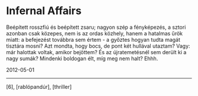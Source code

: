 # Infernal Affairs

Beépített rosszfiú és beépített zsaru; nagyon szép a fényképezés, a sztori azonban csak közepes, nem is az ordas közhely, hanem a hatalmas űrök miatt: a befejezést továbbra sem értem - a győztes hogyan tudta magát tisztára mosni? Azt mondta, hogy bocs, de pont két hullával utaztam? Vagy: már halottak voltak, amikor bejöttem? És az újratemetésnél sem derült ki a nagy sumák? Mindenki boldogan élt, míg meg nem halt? Ehhh.

2012-05-01 

----

[6], [rablópandúr], [thriller]